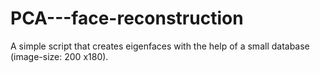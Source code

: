 # PCA---face-reconstruction

A simple script that creates eigenfaces with the help of a small database (image-size: 200 x180).
